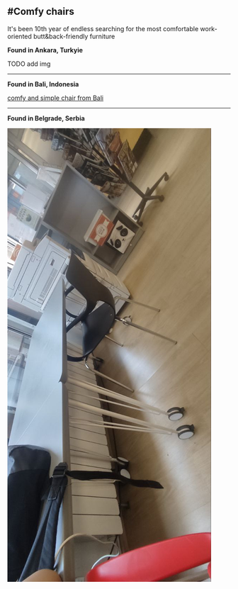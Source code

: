 #Comfy chairs
---

It's been 10th year of endless searching for the most comfortable work-oriented butt&back-friendly furniture

**Found in Ankara, Turkyie**

TODO add img

---

**Found in Bali, Indonesia**

[comfy and simple chair from Bali](https://youtube.com/shorts/PJenVRnGE7Q?feature=share)

---

**Found in Belgrade, Serbia**

![Beorgrad chair in American Corner Library](./beograd_comfy_chair.jpeg)
